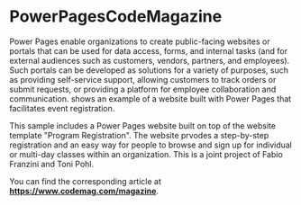 # PowerPagesCodeMagazine

Power Pages enable organizations to create public-facing websites or portals that can be used for data access, forms, and internal tasks (and for external audiences such as customers, vendors, partners, and employees). Such portals can be developed as solutions for a variety of purposes, such as providing self-service support, allowing customers to track orders or submit requests, or providing a platform for employee collaboration and communication. shows an example of a website built with Power Pages that facilitates event registration.

This sample includes a Power Pages website built on top of the website template "Program Registration". The website prvodes a step-by-step registration and an easy way for people to browse and sign up for individual or multi-day classes within an organization. This is a joint project of Fabio Franzini and Toni Pohl.

You can find the corresponding article at **https://www.codemag.com/magazine**.
